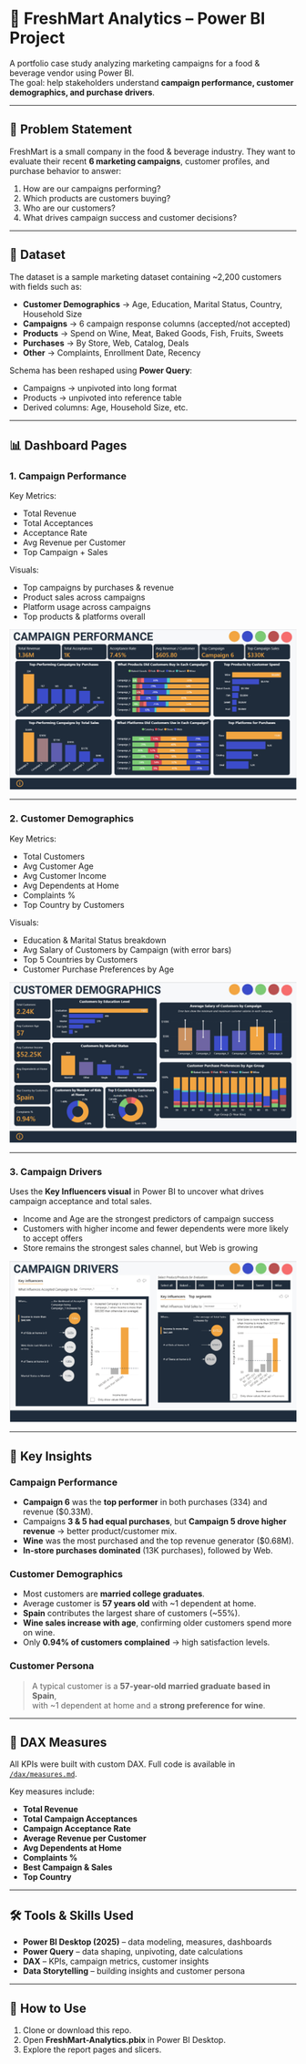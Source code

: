 # 🛒 FreshMart Analytics – Power BI Project  

A portfolio case study analyzing marketing campaigns for a food & beverage vendor using Power BI.  
The goal: help stakeholders understand **campaign performance, customer demographics, and purchase drivers**.  

---

## 📌 Problem Statement  
FreshMart is a small company in the food & beverage industry. They want to evaluate their recent **6 marketing campaigns**, customer profiles, and purchase behavior to answer:  

1. How are our campaigns performing?  
2. Which products are customers buying?  
3. Who are our customers?  
4. What drives campaign success and customer decisions?  

---

## 📂 Dataset  

The dataset is a sample marketing dataset containing ~2,200 customers with fields such as:  

- **Customer Demographics** → Age, Education, Marital Status, Country, Household Size  
- **Campaigns** → 6 campaign response columns (accepted/not accepted)  
- **Products** → Spend on Wine, Meat, Baked Goods, Fish, Fruits, Sweets  
- **Purchases** → By Store, Web, Catalog, Deals  
- **Other** → Complaints, Enrollment Date, Recency  

Schema has been reshaped using **Power Query**:  
- Campaigns → unpivoted into long format  
- Products → unpivoted into reference table  
- Derived columns: Age, Household Size, etc.  

---

## 📊 Dashboard Pages  

### **1. Campaign Performance**  
Key Metrics:  
- Total Revenue  
- Total Acceptances  
- Acceptance Rate  
- Avg Revenue per Customer  
- Top Campaign + Sales  

Visuals:  
- Top campaigns by purchases & revenue  
- Product sales across campaigns  
- Platform usage across campaigns  
- Top products & platforms overall  

![Campaign Performance](Screenshots/01_Campaign_Performance.png)  

---

### **2. Customer Demographics**  
Key Metrics:  
- Total Customers  
- Avg Customer Age  
- Avg Customer Income  
- Avg Dependents at Home  
- Complaints %  
- Top Country by Customers  

Visuals:  
- Education & Marital Status breakdown  
- Avg Salary of Customers by Campaign (with error bars)  
- Top 5 Countries by Customers  
- Customer Purchase Preferences by Age  

![Customer Demographics](Screenshots/03_Customer_Demographics.png)  

---

### **3. Campaign Drivers**  
Uses the **Key Influencers visual** in Power BI to uncover what drives campaign acceptance and total sales.  

- Income and Age are the strongest predictors of campaign success  
- Customers with higher income and fewer dependents were more likely to accept offers  
- Store remains the strongest sales channel, but Web is growing  

![Campaign Drivers](Screenshots/05_Campaign_Drivers.png)  

---

## 📌 Key Insights  

### Campaign Performance  
- **Campaign 6** was the **top performer** in both purchases (334) and revenue ($0.33M).  
- Campaigns **3 & 5 had equal purchases**, but **Campaign 5 drove higher revenue** → better product/customer mix.  
- **Wine** was the most purchased and the top revenue generator ($0.68M).  
- **In-store purchases dominated** (13K purchases), followed by Web.  

### Customer Demographics  
- Most customers are **married college graduates**.  
- Average customer is **57 years old** with ~1 dependent at home.  
- **Spain** contributes the largest share of customers (~55%).  
- **Wine sales increase with age**, confirming older customers spend more on wine.  
- Only **0.94% of customers complained** → high satisfaction levels.  

### Customer Persona  
> A typical customer is a **57-year-old married graduate based in Spain**,  
> with ~1 dependent at home and a **strong preference for wine**.  

---

## 📑 DAX Measures  

All KPIs were built with custom DAX. Full code is available in [`/dax/measures.md`](dax/measures.md). 

Key measures include:  
- **Total Revenue**  
- **Total Campaign Acceptances**  
- **Campaign Acceptance Rate**  
- **Average Revenue per Customer**  
- **Avg Dependents at Home**  
- **Complaints %**  
- **Best Campaign & Sales**  
- **Top Country**  

---

## 🛠️ Tools & Skills Used  

- **Power BI Desktop (2025)** – data modeling, measures, dashboards  
- **Power Query** – data shaping, unpivoting, date calculations  
- **DAX** – KPIs, campaign metrics, customer insights  
- **Data Storytelling** – building insights and customer persona  

---

## 🚀 How to Use  

1. Clone or download this repo.  
2. Open **FreshMart-Analytics.pbix** in Power BI Desktop.  
3. Explore the report pages and slicers.  

